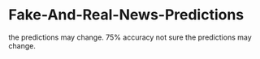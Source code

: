# Fake-And-Real-News-Predictions
the predictions may change. 75% accuracy not sure the predictions may change.
